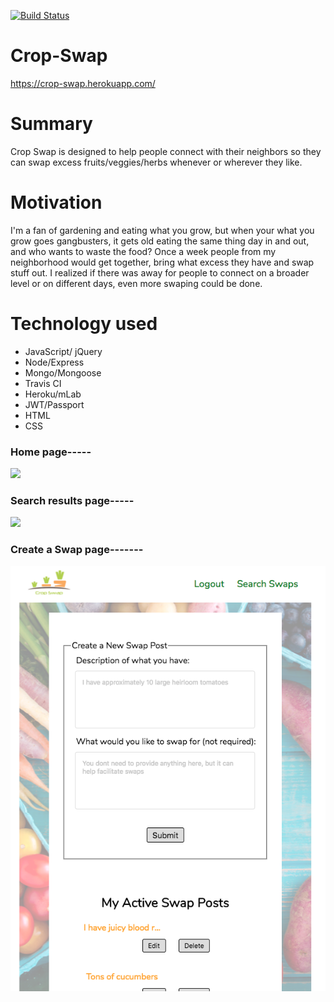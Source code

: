 [![Build Status](https://travis-ci.org/oneEyedBunny/Crop-Swap.svg?branch=master)](https://travis-ci.org/oneEyedBunny/Crop-Swap)


# Crop-Swap
https://crop-swap.herokuapp.com/

# Summary
Crop Swap is designed to help people connect with their neighbors so they can swap excess fruits/veggies/herbs whenever or wherever they like.

# Motivation
I'm a fan of gardening and eating what you grow, but when your what you grow goes gangbusters, it gets old
eating the same thing day in and out, and who wants to waste the food? Once a week people from my neighborhood would get together, bring what excess they have and swap stuff out. I realized if there was away for people to connect on a broader level or on different days, even more swaping could be done.

# Technology used
* JavaScript/ jQuery
* Node/Express
* Mongo/Mongoose
* Travis CI
* Heroku/mLab
* JWT/Passport
* HTML
* CSS

### Home page-----
![](README-images/home-page.png)

### Search results page-----
![](README-images/search-results.png)

### Create a Swap page-------
![](README-images/create-post.png)
